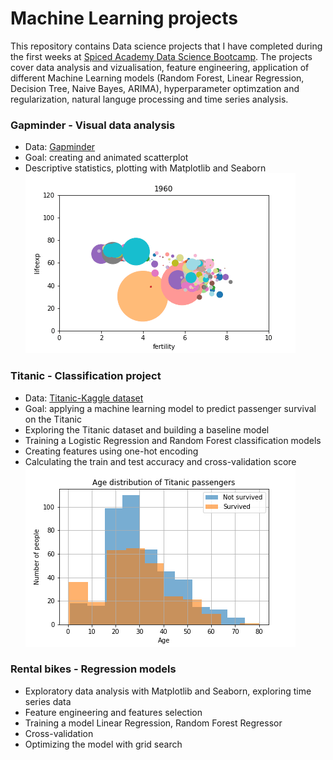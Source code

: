 # Machine Learning projects

This repository contains Data science projects that I have completed during the first weeks at [Spiced Academy Data Science Bootcamp](https://www.spiced-academy.com/en). The projects cover data analysis and vizualisation, feature engineering, application of different Machine Learning models (Random Forest, Linear Regression, Decision Tree, Naive Bayes, ARIMA), hyperparameter optimzation and regularization, natural languge processing and time series analysis.

### Gapminder - Visual data analysis 
* Data: [Gapminder](https://www.gapminder.org/data/)
* Goal: creating and animated scatterplot
* Descriptive statistics, plotting with Matplotlib and Seaborn
![Alt Text](https://github.com/madinamarat/machine_learning_projects/blob/master/01_animated_scatterplot/output.gif)

### Titanic - Classification project
* Data: [Titanic-Kaggle dataset](https://www.kaggle.com/c/titanic/data)
* Goal: applying a machine learning model to predict passenger survival on the Titanic
* Exploring the Titanic dataset and building a baseline model
* Training a Logistic Regression and Random Forest classification models
* Creating features using one-hot encoding
* Calculating the train and test accuracy and cross-validation score
![Alt Text](https://github.com/madinamarat/machine_learning_projects/blob/master/02_titanic/data/age_distribution.png)

### Rental bikes - Regression models
* Exploratory data analysis with Matplotlib and Seaborn, exploring time series data
* Feature engineering and features selection
* Training a model Linear Regression, Random Forest Regressor
* Cross-validation
* Optimizing the model with grid search



